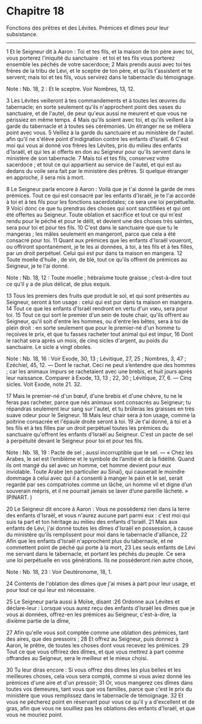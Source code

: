 # Chapitre 18

Fonctions des prêtres et des Lévites.
Prémices et dîmes pour leur subsistance.

***

1 Et le Seigneur dit à Aaron : Toi et tes fils, et la maison de ton père avec toi, vous porterez l'iniquité du sanctuaire : et toi et tes fils vous porterez ensemble les péchés de votre sacerdoce; 2 Mais prends aussi avec toi tes frères de la tribu de Lévi, et le sceptre de ton père, et qu'ils t'assistent et te servent; mais toi et tes fils, vous servirez dans le tabernacle du témoignage.

<span class="bible-note">Note : </span> Nb. 18, 2 : Et le sceptre. Voir Nombres, 13, 12.

3 Les Lévites veilleront à tes commandements et à toutes les œuvres du tabernacle; en sorte seulement qu'ils n'approchent point des vases du sanctuaire, et de l'autel, de peur qu'eux aussi ne meurent et que vous ne périssiez en même temps. 4 Mais qu'ils soient avec toi, et qu'ils veillent à la garde du tabernacle et à toutes ses cérémonies. Un étranger ne se mêlera point avec vous. 5 Veillez à la garde du sanctuaire et au ministère de l'autel. afin qu'il ne s'élève point d'indignation contre les enfants d'Israël. 6 C'est moi qui vous ai donné vos frères les Lévites, pris du milieu des enfants d'Israël, et qui les ai offerts en don au Seigneur pour qu'ils servent dans le ministère de son tabernacle. 7 Mais toi et tes fils, conservez votre sacerdoce ; et tout ce qui appartient au service de l'autel, et qui est au dedans du voile sera fait par le ministère des prêtres. Si quelque étranger en approche, il sera mis à mort.


8 Le Seigneur parla encore à Aaron : Voilà que je t'ai donné la garde de mes prémices. Tout ce qui est consacré par les enfants d'Israël, je te l'ai accordé à toi et à tes fils pour les fonctions sacerdotales; ce sera une loi perpétuelle. 9 Voici donc ce que tu prendras des choses qui sont sanctifiées et qui ont été offertes au Seigneur. Toute oblation et sacrifice et tout ce qui m'est rendu pour le péché et pour le délit, et devient une des choses très saintes, sera pour toi et pour tes fils. 10 C'est dans le sanctuaire que que tu le mangeras ; les mâles seulement en mangeront, parce que cela a été consacré pour toi. 11 Quant aux prémices que les enfants d'Israël voueront, ou offriront spontanément, je te les ai données, à toi, à tes fils et à tes filles, par un droit perpétuel. Celui qui est pur dans ta maison en mangera. 12 Toute moelle d'huile , de vin, de blé, tout ce qu'ils offrent de prémices au Seigneur, je te l'ai donné.

<span class="bible-note">Note : </span> Nb. 18, 12 : Toute moelle ; hébraïsme toute graisse ; c’est-à-dire tout ce qu’il y a de plus délicat, de plus exquis.

13 Tous les premiers des fruits que produit le sol, et qui sont présentés au Seigneur, seront à ton usage : celui qui est pur dans ta maison en mangera. 14 Tout ce que les enfants d'Israël rendront en vertu d'un vœu, sera pour toi. 15 Tout ce qui sort le premier d'un sein de toute chair, qu'ils offrent au Seigneur, qu'il soit d'entre les hommes, ou d'entre les bêtes, sera à toi de plein droit : en sorte seulement que pour le premier-né d'un homme tu reçoives le prix, et que tu fasses racheter tout animal qui est impur, 16 Dont le rachat sera après un mois, de cinq sicles d'argent, au poids du sanctuaire. Le sicle a vingt oboles.

<span class="bible-note">Note : </span> Nb. 18, 16 : Voir Exode, 30, 13 ; Lévitique, 27, 25 ; Nombres, 3, 47 ; Ezéchiel, 45, 12. ― Dont le rachat. Ceci ne peut s’entendre que des hommes ; car les animaux impurs se rachetaient avec une brebis, et huit jours après leur naissance. Comparer à Exode, 13, 13 ; 22, 30 ; Lévitique, 27, 6. ― Cinq sicles. Voit Exode, note 21. 32.

17 Mais le premier-né d'un bœuf, d'une brebis et d'une chèvre, tu ne le feras pas racheter, parce que nés animaux sont consacrés au Seigneur; tu répandras seulement leur sang sur l'autel, et tu brûleras les graisses en très suave odeur pour le Seigneur. 18 Mais leur chair sera à ton usage, comme la poitrine consacrée et l'épaule droite seront à toi. 19 Je t'ai donné, à toi et à tes fils et à tes filles par un droit perpétuel toutes les prémices du sanctuaire qu'offrent les enfants d'Israël au Seigneur. C'est un pacte de sel à perpétuité devant le Seigneur pour toi et pour tes fils.

<span class="bible-note">Note : </span> Nb. 18, 19 : Pacte de sel ; aussi incorruptible que le sel. ― « Chez les Arabes, le sel est l’emblème et le symbole de l’amitié et de la fidélité. Quand ils ont mangé du sel avec un homme, cet homme devient pour eux inviolable. Toute Arabe (en particulier au Sinaï), qui causerait le moindre dommage à celui avec qui il a consenti à manger le pain et le sel, serait regardé par ses compatriotes comme un lâche, un homme vil et digne d’un souverain mépris, et il ne pourrait jamais se laver d’une pareille lâcheté. » (PINART. )


20 Le Seigneur dit encore à Aaron : Vous ne posséderez rien dans la terre des enfants d'Israël, et vous n'aurez aucune part parmi eux : c'est moi qui suis ta part et ton héritage au milieu des enfants d'Israël. 21 Mais aux enfants de Lévi, j'ai donné toutes les dîmes d'Israël en possession, à cause du ministère qu'ils remplissent pour moi dans le tabernacle d'alliance, 22 Afin que les enfants d'Israël n'approchent plus du tabernacle, et ne commettent point de péché qui porte à la mort, 23 Les seuls enfants de Lévi me servant dans le tabernacle, et portant les péchés du peuple. Ce sera une loi perpétuelle en vos générations. Ils ne posséderont rien autre chose,

<span class="bible-note">Note : </span> Nb. 18, 23 : Voir Deutéronome, 18, 1.

24 Contents de l'oblation des dîmes que j'ai mises à part pour leur usage, et pour tout ce qui leur est nécessaire.


25 Le Seigneur parla aussi à Moïse, disant :26 Ordonne aux Lévites et déclare-leur : Lorsque vous aurez reçu des enfants d'Israël les dîmes que je vous ai données, offrez-en les prémices au Seigneur, c'est-à-dire, la dixième partie de la dîme,


27 Afin qu'elle vous soit comptée comme une oblation des prémices, tant des aires, que des pressoirs ; 28 Et offrez au Seigneur, puis donnez à Aaron, le prêtre, de toutes les choses dont vous recevez les prémices. 29 Tout ce que vous offrirez des dîmes, et que vous mettrez à part comme offrandes au Seigneur, sera le meilleur et le mieux choisi.


30 Tu leur diras encore : Si vous offrez des dîmes les plus belles et les meilleures choses, cela vous sera compté, comme si vous aviez donné les prémices d'une aire et d'un pressoir; 31 Or, vous mangerez ces dîmes dans toutes vos demeures, tant vous que vos familles, parce que c'est le prix du ministère que vous remplissez dans le tabernacle de témoignage. 32 Et vous ne pécherez point en réservant pour vous ce qu'il y a d'excellent et de gras, afin que vous ne souilliez pas les oblations des enfants d'Israël, et que vous ne mouriez point.


